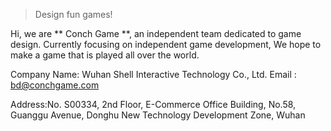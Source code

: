 > Design fun games!

Hi, we are ** Conch Game **, an independent team dedicated to game design. Currently focusing on independent game development, We hope to make a game that is played all over the world.

Company Name: Wuhan Shell Interactive Technology Co., Ltd. 
Email : bd@conchgame.com

Address:No. S00334, 2nd Floor, E-Commerce Office Building, No.58, Guanggu Avenue, Donghu New Technology Development Zone, Wuhan 